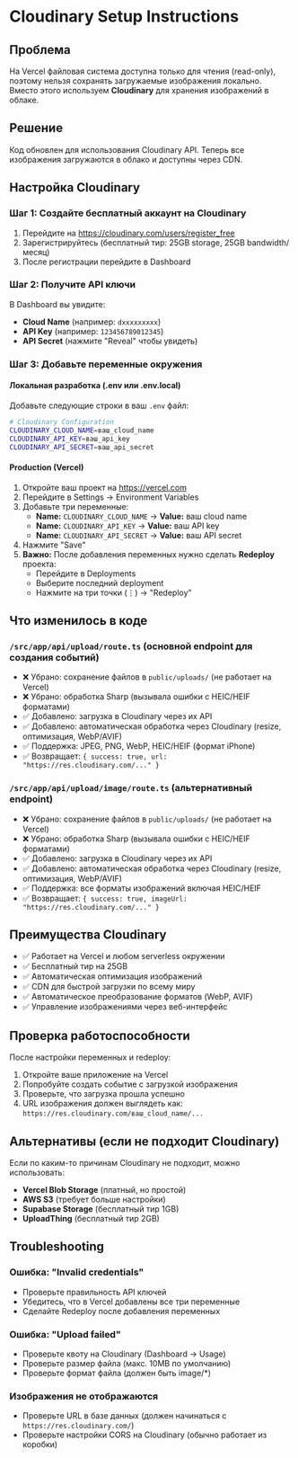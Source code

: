 # Cloudinary Setup Instructions

## Проблема
На Vercel файловая система доступна только для чтения (read-only), поэтому нельзя сохранять загружаемые изображения локально. Вместо этого используем **Cloudinary** для хранения изображений в облаке.

## Решение
Код обновлен для использования Cloudinary API. Теперь все изображения загружаются в облако и доступны через CDN.

## Настройка Cloudinary

### Шаг 1: Создайте бесплатный аккаунт на Cloudinary
1. Перейдите на https://cloudinary.com/users/register_free
2. Зарегистрируйтесь (бесплатный тир: 25GB storage, 25GB bandwidth/месяц)
3. После регистрации перейдите в Dashboard

### Шаг 2: Получите API ключи
В Dashboard вы увидите:
- **Cloud Name** (например: `dxxxxxxxxx`)
- **API Key** (например: `123456789012345`)
- **API Secret** (нажмите "Reveal" чтобы увидеть)

### Шаг 3: Добавьте переменные окружения

#### Локальная разработка (.env или .env.local)
Добавьте следующие строки в ваш `.env` файл:

```bash
# Cloudinary Configuration
CLOUDINARY_CLOUD_NAME=ваш_cloud_name
CLOUDINARY_API_KEY=ваш_api_key
CLOUDINARY_API_SECRET=ваш_api_secret
```

#### Production (Vercel)
1. Откройте ваш проект на https://vercel.com
2. Перейдите в Settings → Environment Variables
3. Добавьте три переменные:
   - **Name:** `CLOUDINARY_CLOUD_NAME` → **Value:** ваш cloud name
   - **Name:** `CLOUDINARY_API_KEY` → **Value:** ваш API key
   - **Name:** `CLOUDINARY_API_SECRET` → **Value:** ваш API secret
4. Нажмите "Save"
5. **Важно:** После добавления переменных нужно сделать **Redeploy** проекта:
   - Перейдите в Deployments
   - Выберите последний deployment
   - Нажмите на три точки (⋮) → "Redeploy"

## Что изменилось в коде

### `/src/app/api/upload/route.ts` (основной endpoint для создания событий)
- ❌ Убрано: сохранение файлов в `public/uploads/` (не работает на Vercel)
- ❌ Убрано: обработка Sharp (вызывала ошибки с HEIC/HEIF форматами)
- ✅ Добавлено: загрузка в Cloudinary через их API
- ✅ Добавлено: автоматическая обработка через Cloudinary (resize, оптимизация, WebP/AVIF)
- ✅ Поддержка: JPEG, PNG, WebP, HEIC/HEIF (формат iPhone)
- ✅ Возвращает: `{ success: true, url: "https://res.cloudinary.com/..." }`

### `/src/app/api/upload/image/route.ts` (альтернативный endpoint)
- ❌ Убрано: сохранение файлов в `public/uploads/` (не работает на Vercel)
- ❌ Убрано: обработка Sharp (вызывала ошибки с HEIC/HEIF форматами)
- ✅ Добавлено: загрузка в Cloudinary через их API
- ✅ Добавлено: автоматическая обработка через Cloudinary (resize, оптимизация, WebP/AVIF)
- ✅ Поддержка: все форматы изображений включая HEIC/HEIF
- ✅ Возвращает: `{ success: true, imageUrl: "https://res.cloudinary.com/..." }`

## Преимущества Cloudinary
- ✅ Работает на Vercel и любом serverless окружении
- ✅ Бесплатный тир на 25GB
- ✅ Автоматическая оптимизация изображений
- ✅ CDN для быстрой загрузки по всему миру
- ✅ Автоматическое преобразование форматов (WebP, AVIF)
- ✅ Управление изображениями через веб-интерфейс

## Проверка работоспособности

После настройки переменных и redeploy:

1. Откройте ваше приложение на Vercel
2. Попробуйте создать событие с загрузкой изображения
3. Проверьте, что загрузка прошла успешно
4. URL изображения должен выглядеть как: `https://res.cloudinary.com/ваш_cloud_name/...`

## Альтернативы (если не подходит Cloudinary)

Если по каким-то причинам Cloudinary не подходит, можно использовать:
- **Vercel Blob Storage** (платный, но простой)
- **AWS S3** (требует больше настройки)
- **Supabase Storage** (бесплатный тир 1GB)
- **UploadThing** (бесплатный тир 2GB)

## Troubleshooting

### Ошибка: "Invalid credentials"
- Проверьте правильность API ключей
- Убедитесь, что в Vercel добавлены все три переменные
- Сделайте Redeploy после добавления переменных

### Ошибка: "Upload failed"
- Проверьте квоту на Cloudinary (Dashboard → Usage)
- Проверьте размер файла (макс. 10MB по умолчанию)
- Проверьте формат файла (должен быть image/*)

### Изображения не отображаются
- Проверьте URL в базе данных (должен начинаться с `https://res.cloudinary.com/`)
- Проверьте настройки CORS на Cloudinary (обычно работает из коробки)

